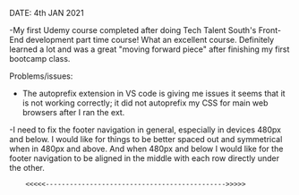 DATE: 4th JAN 2021

-My first Udemy course completed after doing Tech Talent South's Front-End development part time course! What an excellent course. Definitely learned a lot and was a great "moving forward piece" after finishing my first bootcamp class.

Problems/issues: 
- The autoprefix extension in VS code is giving me issues it seems that it is not working correctly; it did not autoprefix my CSS for main web browsers after I ran the ext.

-I need to fix the footer navigation in general, especially in devices 480px and below. I would like for things to be better spaced out and symmetrical when in 480px and above. And when 480px and below I would like for the footer navigation to be aligned in the middle with each row directly under the other.  

		<<<<<--------------------------------------------->>>>>